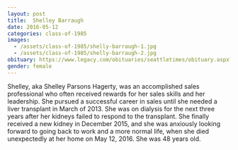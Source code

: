 ```yaml
---
layout: post
title:  Shelley Barraugh
date: 2016-05-12
categories: class-of-1985
images:
  - /assets/class-of-1985/shelly-barraugh-1.jpg
  - /assets/class-of-1985/shelly-barraugh-2.jpg
obituary: https://www.legacy.com/obituaries/seattletimes/obituary.aspx?n=shelley-parsons-hagerty&pid=180042675
gender: female
---
```

Shelley, aka Shelley Parsons Hagerty, was an accomplished sales professional who often received rewards for her sales skills and her leadership. She pursued a successful career in sales until she needed a liver transplant in March of 2013. She was on dialysis for the next three years after her kidneys failed to respond to the transplant. She finally received a new kidney in December 2015, and she was anxiously looking forward to going back to work and a more normal life, when she died unexpectedly at her home on May 12, 2016.  She was 48 years old.
